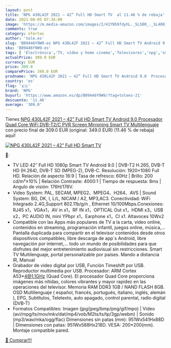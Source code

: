 ```yaml
---
layout: post
title: 'NPG 430L42F 2021 – 42” Full HD Smart TV  al 11.46 % de rebaja'
date: 2021-08-05 07:34:00
image: 'https://m.media-amazon.com/images/I/41YN59fdyhL._SL500_._SL400_.jpg'
comments: true
category: ofertas
author: 'tole.es'
slug: 'B09446Y9W9-es NPG 430L42F 2021 – 42” Full HD Smart TV Android 9.0...'
sku: 'B09446Y9W9-es'
tags: [ 'Electrónica','TV, vídeo y home cinema','Televisores','npg','smart','tv', ]
actualPrice: 309.0 EUR
currency: EUR
price: 309.0
comparePrice: 349.0 EUR
prodname: 'NPG 430L42F 2021 – 42” Full HD Smart TV Android 9.0  Procesador Quad Core  WiFi  DVB-T2/C  PVR  Screen Mirroning  Smart TV Multilenguaje'
country: 'es'
flag: '🇪🇸'
brand: 'NPG'
buyurl: 'https://www.amazon.es/dp/B09446Y9W9/?tag=tolees-21'
descuento: '11.46'
average: '309.0'
---
```


Tienes [NPG 430L42F 2021 – 42” Full HD Smart TV Android 9.0  Procesador Quad Core  WiFi  DVB-T2/C  PVR  Screen Mirroning  Smart TV Multilenguaje](https://www.amazon.es/dp/B09446Y9W9/?tag=tolees-21) con precio final de  309.0 EUR (original: 349.0 EUR) (11.46 %  de rebaja) aqui!

[![NPG 430L42F 2021 – 42” Full HD Smart TV ](https://m.media-amazon.com/images/I/41YN59fdyhL._SL500_._SL400_.jpg)](https://www.amazon.es/dp/B09446Y9W9/?tag=tolees-21)

🔎:

- TV LED 42″ Full HD 1080p Smart TV Android 9.0 | DVB-T2 H.265, DVB-T HD (H.264), DVB-T SD (MPEG-2), DVB-C. Resolución: 1920×1080 Full HD. Relación de aspecto 16:9 | Tasa de refresco: 60Hz | Brillo: 200 cd/m²±10% | Relación Contraste: 4000:1 | Tiempo de respuesta: 8ms | Angulo de visión: 176H/176V.
- Video System: PAL, SECAM, MPEG2、MPEG4、H264、AVS | Sound System: BG, DK, I, L/L, NICAM / A2, MP3,AC3. Conectividad: WiFi Integrado 2.4G,Support 802.11b/g/n , Ethernet 10/100Mbps.Conexiones: RJ45 x1，VGAx1，AV in x1，RF IN x1，OPTICAL Out x1，HDMI x3，USB x2，PC AUDIO IN, mini YPbpr x1，Earphone x1，CI x1. Altavoces 10Wx2
- Compatible con las Apps más populares de TV a la carta, video online, contenidos en streaming, programación infantil, juegos online, música,… Pantalla duplicada para compartir en el televisor contenidos desde otros dispositivos compatibles, libre descarga de app´s Android, libre navegación por internet,… todo un mundo de posibilidades para que disfrutes del mejor entretenimiento audiovisual sin restricciones. Smart TV Multilenguaje, portal personalizable por países. Mando a distancia IR, Manual
- Grabador de video digital por USB, Función Timeshift por USB. Reproductor multimedia por USB. Procesador: ARM Cortex A53*4@1.1GHz (Quad Core). El procesador Quad Core proporciona imágenes más nítidas, colores vibrantes y mayor rapidez en las operaciones del televisor. Memoria RAM DDR3 1GB / NAND FLASH 8GB. OSD Multilenguaje ( español, francés, portugués, italiano, inglés, alemán ), EPG, Subtítulos, Teletexto, auto apagado, control parental, radio digital (DVB-T)
- Formatos Compatibles: Imagen (jpg/jpeg/bmp/png/gif/mpo) | Video (avi/mpg/ts/mov/mkv/dat/mp4/vob/M2ts/ts/tp/3gp/webm) | Sonido (mp3/wav/mka/ogg/flac) Dimensiones sin patas (mm): 951Wx541Hx88D | Dimensiones con patas: 951Wx588Hx218D. VESA: 200*200(mm). Montaje compatible pared.

[🛒 Comprar!!!](https://www.amazon.es/dp/B09446Y9W9/?tag=tolees-21)
